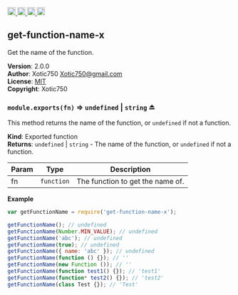 <a href="https://travis-ci.org/Xotic750/get-function-name-x"
   title="Travis status">
<img
   src="https://travis-ci.org/Xotic750/get-function-name-x.svg?branch=master"
   alt="Travis status" height="18"/>
</a>
<a href="https://david-dm.org/Xotic750/get-function-name-x"
   title="Dependency status">
<img src="https://david-dm.org/Xotic750/get-function-name-x.svg"
   alt="Dependency status" height="18"/>
</a>
<a href="https://david-dm.org/Xotic750/get-function-name-x#info=devDependencies"
   title="devDependency status">
<img src="https://david-dm.org/Xotic750/get-function-name-x/dev-status.svg"
   alt="devDependency status" height="18"/>
</a>
<a href="https://badge.fury.io/js/get-function-name-x" title="npm version">
<img src="https://badge.fury.io/js/get-function-name-x.svg"
   alt="npm version" height="18"/>
</a>
<a name="module_get-function-name-x"></a>

## get-function-name-x
Get the name of the function.

**Version**: 2.0.0  
**Author**: Xotic750 <Xotic750@gmail.com>  
**License**: [MIT](&lt;https://opensource.org/licenses/MIT&gt;)  
**Copyright**: Xotic750  
<a name="exp_module_get-function-name-x--module.exports"></a>

### `module.exports(fn)` ⇒ <code>undefined</code> \| <code>string</code> ⏏
This method returns the name of the function, or `undefined` if not
a function.

**Kind**: Exported function  
**Returns**: <code>undefined</code> \| <code>string</code> - The name of the function,  or `undefined` if
 not a function.  

| Param | Type | Description |
| --- | --- | --- |
| fn | <code>function</code> | The function to get the name of. |

**Example**  
```js
var getFunctionName = require('get-function-name-x');

getFunctionName(); // undefined
getFunctionName(Number.MIN_VALUE); // undefined
getFunctionName('abc'); // undefined
getFunctionName(true); // undefined
getFunctionName({ name: 'abc' }); // undefined
getFunctionName(function () {}); // ''
getFunctionName(new Function ()); // ''
getFunctionName(function test1() {}); // 'test1'
getFunctionName(function* test2() {}); // 'test2'
getFunctionName(class Test {}); // 'Test'
```
